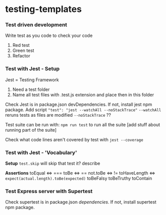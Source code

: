 # testing-templates

### Test driven development

Write test as you code to check your code

1. Red test
2. Green test
3. Refactor

### Test with Jest - Setup

Jest = Testing Framework
1. Need a test folder
2. Name all test files with .test.js extension and place then in this folder

Check Jest is in package.json devDependencies. If not, install jest npm package.
Add script `"test": "jest --watchAll --noStackTrace"`
`--watchAll` reruns tests as files are modified
`--noStackTrace` ??

Test suite can be run with: 
`npm run test` to run all the suite
[add stuff about running part of the suite]

Check what code lines aren't covered by test with `jest --coverage`

### Test with Jest - 'Vocabulary'

**Setup**
`test.skip` will skip that test 
it?
describe

**Assertions**
toEqual <=> ===
toBe <=> ==
not.toBe <=> !=
toHaveLength <=> `expect(actual.length).toBe(expected)`
toBeFalsy
toBeTruthy
toContain

### Test Express server with Supertest

Check supertest is in package.json *dependencies*. If not, install supertest npm package.



